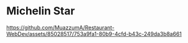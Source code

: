 # Michelin Star

https://github.com/MuazzumA/Restaurant-WebDev/assets/85028517/753a9fa1-80b9-4cfd-b43c-249da3b8a661

